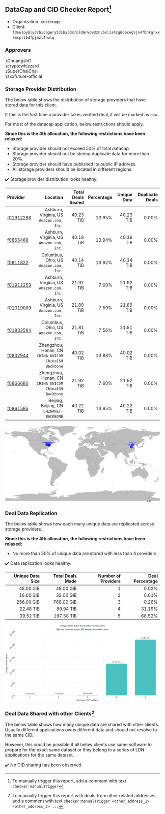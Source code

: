 ## DataCap and CID Checker Report[^1]
 - Organization: `xcstorage`
 - Client: `f3swlpybly37bicagery53iby53xrbld6rvcw3znv5slzs4zg6oaceg5jo4fbhrgrxxamcprzbdfpjmzl4hwlq`
### Approvers
`1`Chuangshi1<br/>`1`cryptowhizzard<br/>`1`SuperChaiChai<br/>`1`sxxfuture-official


### Storage Provider Distribution
The below table shows the distribution of storage providers that have stored data for this client.

If this is the first time a provider takes verified deal, it will be marked as `new`.

For most of the datacap application, below restrictions should apply.

**Since this is the 4th allocation, the following restrictions have been relaxed:**
 - Storage provider should not exceed 50% of total datacap.
 - Storage provider should not be storing duplicate data for more than 20%.
 - Storage provider should have published its public IP address.
 - All storage providers should be located in different regions.

✔️ Storage provider distribution looks healthy.

| Provider                                              |                                                  Location | Total Deals Sealed | Percentage | Unique Data | Duplicate Deals |
| :---------------------------------------------------- | --------------------------------------------------------: | -----------------: | ---------: | ----------: | --------------: |
| [f01912298](https://filfox.info/en/address/f01912298) |              Ashburn, Virginia, US<br/>`Amazon.com, Inc.` |          40.23 TiB |     13.95% |   40.23 TiB |           0.00% |
| [f0866468](https://filfox.info/en/address/f0866468)   |              Ashburn, Virginia, US<br/>`Amazon.com, Inc.` |          40.19 TiB |     13.94% |   40.19 TiB |           0.00% |
| [f0811822](https://filfox.info/en/address/f0811822)   |                 Columbus, Ohio, US<br/>`Amazon.com, Inc.` |          40.14 TiB |     13.92% |   40.14 TiB |           0.00% |
| [f01912253](https://filfox.info/en/address/f01912253) |              Ashburn, Virginia, US<br/>`Amazon.com, Inc.` |          21.92 TiB |      7.60% |   21.92 TiB |           0.00% |
| [f01019009](https://filfox.info/en/address/f01019009) |              Ashburn, Virginia, US<br/>`Amazon.com, Inc.` |          21.89 TiB |      7.59% |   21.89 TiB |           0.00% |
| [f01832584](https://filfox.info/en/address/f01832584) |                 Columbus, Ohio, US<br/>`Amazon.com, Inc.` |          21.81 TiB |      7.56% |   21.81 TiB |           0.00% |
| [f0832944](https://filfox.info/en/address/f0832944)   | Zhengzhou, Henan, CN<br/>`CHINA UNICOM China169 Backbone` |          40.02 TiB |     13.88% |   40.02 TiB |           0.00% |
| [f0866680](https://filfox.info/en/address/f0866680)   | Zhengzhou, Henan, CN<br/>`CHINA UNICOM China169 Backbone` |          21.92 TiB |      7.60% |   21.92 TiB |           0.00% |
| [f0861595](https://filfox.info/en/address/f0861595)   |              Beijing, Beijing, CN<br/>`CHINANET-BACKBONE` |          40.22 TiB |     13.95% |   40.22 TiB |           0.00% |

<img src="https://raw.githubusercontent.com/data-preservation-programs/filplus-checker-assets/main/filecoin-project/filecoin-plus-large-datasets/issues/2088/1710298880027.png"/>

### Deal Data Replication
The below table shows how each many unique data are replicated across storage providers.


**Since this is the 4th allocation, the following restrictions have been relaxed:**
- No more than 50% of unique data are stored with less than 4 providers.

✔️ Data replication looks healthy.

| Unique Data Size | Total Deals Made | Number of Providers | Deal Percentage |
| ---------------: | ---------------: | ------------------: | --------------: |
|        48.00 GiB |        48.00 GiB |                   1 |           0.02% |
|        16.00 GiB |        32.00 GiB |                   2 |           0.01% |
|       256.00 GiB |       768.00 GiB |                   3 |           0.26% |
|        22.48 TiB |        89.94 TiB |                   4 |          31.19% |
|        39.52 TiB |       197.58 TiB |                   5 |          68.52% |

<img src="https://raw.githubusercontent.com/data-preservation-programs/filplus-checker-assets/main/filecoin-project/filecoin-plus-large-datasets/issues/2088/1710298880683.png"/>

### Deal Data Shared with other Clients[^3]
The below table shows how many unique data are shared with other clients.
Usually different applications owns different data and should not resolve to the same CID.

However, this could be possible if all below clients use same software to prepare for the exact same dataset or they belong to a series of LDN applications for the same dataset.

✔️ No CID sharing has been observed.

[^1]: To manually trigger this report, add a comment with text `checker:manualTrigger`

[^2]: Deals from those addresses are combined into this report as they are specified with `checker:manualTrigger`

[^3]: To manually trigger this report with deals from other related addresses, add a comment with text `checker:manualTrigger <other_address_1> <other_address_2> ...`
